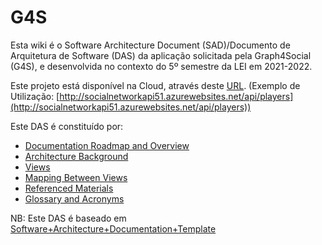 # G4S

Esta wiki é o Software Architecture Document (SAD)/Documento de Arquitetura de Software (DAS) da aplicação solicitada pela Graph4Social (G4S), e desenvolvida no contexto do 5º semestre da LEI em 2021-2022.

Este projeto está disponível na Cloud, através deste [URL](http://socialnetworkapi51.azurewebsites.net). (Exemplo de Utilização: [http://socialnetworkapi51.azurewebsites.net/api/players](http://socialnetworkapi51.azurewebsites.net/api/players))

Este DAS é constituído por:

- [Documentation Roadmap and Overview](RoadmapOverview.md)
- [Architecture Background](Background.md)
- [Views](Views.md)
- [Mapping Between Views](Mapping.md)
- [Referenced Materials](References.md)
- [Glossary and Acronyms](Glossary&Acronyms.md)

NB: Este DAS é baseado em [Software+Architecture+Documentation+Template](https://wiki.sei.cmu.edu/confluence/display/SAD/Software+Architecture+Documentation+Template)